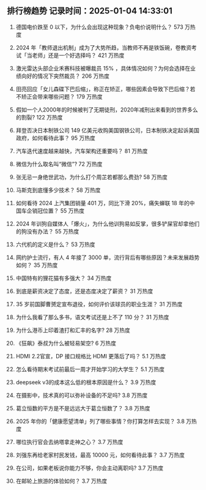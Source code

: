 
## 排行榜趋势 记录时间：2025-01-04 14:33:01
  
  1. 德国电价跌至 0 以下，为什么会出现这种现象？负电价说明什么？ 573 万热度
    
  2. 2024 年「教师退出机制」成为了大势所趋，当教师不再是铁饭碗，卷教资考试「当老师」还是一个好选择吗？ 421 万热度
    
  3. 激光雷达头部企业禾赛科技被曝裁员 15% ，具体情况如何？为何会选择在业绩向好的情况下突然裁员？ 206 万热度
    
  4. 田亮回应「女儿森碟下巴后缩」，称正在矫正，哪些因素会导致下巴后缩？若不矫正会带来哪些问题？ 179 万热度
    
  5. 假如一个人2000年的时候被判了无期徒刑，2020年减刑出来看到的世界多么的割裂? 122 万热度
    
  6. 拜登否决日本制铁公司 149 亿美元收购美国钢铁公司，日本制铁决定起诉美国政府，如何看待此事？ 95 万热度
    
  7. 汽车迭代速度越来越快，汽车架构还重要吗？ 81 万热度
    
  8. 微信为什么取名叫“微信”? 72 万热度
    
  9. 张无忌一身绝世武功，为什么打个周芷若都那么费劲? 58 万热度
    
  10. 马斯克到底懂多少技术？ 58 万热度
    
  11. 如何看待 2024 上汽集团销量 401 万，同比下滑 20%，痛失蝉联 18 年的中国车企销冠位置？ 55 万热度
    
  12. 2024 年训狗自媒体人「爆火」，为什么他训狗易如反掌，很多铲屎官却拿他们的狗没有办法？ 55 万热度
    
  13. 六代机的定义是什么？ 53 万热度
    
  14. 网约护士流行，有人 4 年接了 3000 单，流行背后有哪些原因？未来发展趋势如何？ 35 万热度
    
  15. 中国特有的狸花猫有多强大？ 34 万热度
    
  16. 到底是薪资决定了态度，还是态度决定了薪资？ 31 万热度
    
  17. 35 岁前国脚曹赟定宣布退役，如何评价该球员的职业生涯？ 31 万热度
    
  18. 为什么我看了那么多书，语文考试还是上不了 110 分？ 31 万热度
    
  19. 为什么港币上印着渣打和汇丰的名字? 28 万热度
    
  20. 《狂飙》泰叔为什么被轻易架空? 6 万热度
    
  21. HDMI 2.2官宣，DP 接口规格比 HDMI 更落后了吗？ 5.1 万热度
    
  22. 怎么看待期末考试前最后一周才开始学习的大学生？ 5.1 万热度
    
  23. deepseek v3的成本这么低的根本原因是什么？ 3.9 万热度
    
  24. 在摄影中，技术真的可以弥补设备的不足吗? 3.8 万热度
    
  25. 葛立恒数的平方是不是远远大于葛立恒数了？ 3.8 万热度
    
  26. 2025 年你的「健康愿望清单」列了哪些事情？你打算怎样去实现？ 3.8 万热度
    
  27. 哪位执行官会去纳塔拿走神之心？ 3.7 万热度
    
  28. 刘强东再给老家村民发钱，最高 10000 元，如何看待此事？ 3.7 万热度
    
  29. 在公司，如果老板说你能力不够，你会主动离职吗? 3.7 万热度
    
  30. 在邮轮上旅游的体验如何？ 3.7 万热度
    